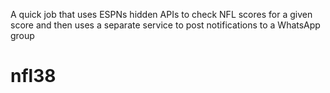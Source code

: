 A quick job that uses ESPNs hidden APIs to check NFL scores for a given score and then uses a separate service to post notifications to a WhatsApp group
# nfl38
